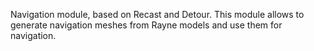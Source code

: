Navigation module, based on Recast and Detour. This module allows to generate navigation meshes from Rayne models and use them for navigation.